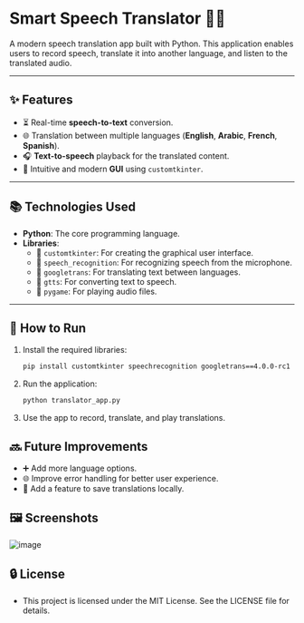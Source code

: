 # Smart Speech Translator 🎤🔄

A modern speech translation app built with Python. This application enables users to record speech, translate it into another language, and listen to the translated audio.

---

## ✨ Features
- ⏳ Real-time **speech-to-text** conversion.
- 🌐 Translation between multiple languages (**English**, **Arabic**, **French**, **Spanish**).
- 🎧 **Text-to-speech** playback for the translated content.
- 🔧 Intuitive and modern **GUI** using `customtkinter`.

---

## 📚 Technologies Used
- **Python**: The core programming language.
- **Libraries**:
  - 🔹 `customtkinter`: For creating the graphical user interface.
  - 🔹 `speech_recognition`: For recognizing speech from the microphone.
  - 🔹 `googletrans`: For translating text between languages.
  - 🔹 `gtts`: For converting text to speech.
  - 🔹 `pygame`: For playing audio files.

---

## 🔄 How to Run
1. Install the required libraries:
   ```bash
   pip install customtkinter speechrecognition googletrans==4.0.0-rc1 gtts pygame
    ```
2. Run the application:
    ```bash
    python translator_app.py
    ```
3. Use the app to record, translate, and play translations.

## 🔜 Future Improvements
- ➕ Add more language options.
- 🌐 Improve error handling for better user experience.
- 📝 Add a feature to save translations locally.

## 🖼 Screenshots
  ![image](https://github.com/user-attachments/assets/2ba73dd4-f81c-4676-8094-80c501abd3a3)

## 🔒 License
 - This project is licensed under the MIT License. See the LICENSE file for details.
